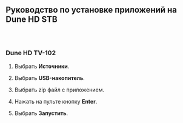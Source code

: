 Руководство по установке приложений на Dune HD STB
--------------------------------------------------

###  

### Dune HD TV-102

1.  Выбрать **Источники**.

2.  Выбрать **USB-накопитель**.

3.  Выбрать zip файл с приложением.

4.  Нажать на пульте кнопку **Enter**.

5.  Выбрать **Запустить**.
